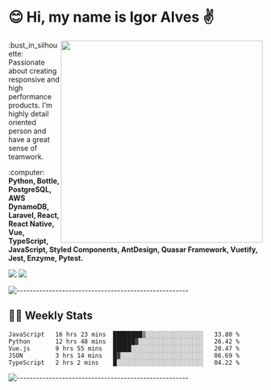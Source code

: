 # :blush: Hi, my name is Igor Alves :v:

<img src="https://github-readme-stats.vercel.app/api?username=iguit0&show_icons=true&count_private=true&theme=dark" min-width="400px" max-width="400px" width="400px" align="right" />

<p align="left"> 
  :bust_in_silhouette: Passionate about creating responsive and high performance products.
  I'm highly detail oriented person and have a great sense of teamwork.
</p>

<p align="left">
  :computer: <strong>Python, Bottle, PostgreSQL, AWS DynamoDB, Laravel, React, React Native, Vue, TypeScript, JavaScript, Styled Components, AntDesign, Quasar Framework, Vuetify, Jest, Enzyme, Pytest.</strong>
</p>

<p align="left">
  <a href="https://www.linkedin.com/in/igor-lucio-alves" target="_blank" rel="noopener noreferrer" alt="Linkedin">
  <img src="https://img.shields.io/badge/LinkedIn-0077B5?style=for-the-badge&logo=linkedin&logoColor=white" /></a>

  <a href="https://t.me/iguit0" target="_blank" rel="noopener noreferrer" alt="Telegram">
  <img src="https://img.shields.io/badge/Telegram-2CA5E0?style=for-the-badge&logo=telegram&logoColor=white" /></a>
</p>

![-----------------------------------------------------](https://raw.githubusercontent.com/andreasbm/readme/master/assets/lines/aqua.png)

## :man_technologist: Weekly Stats
<!--START_SECTION:waka-->
```text
JavaScript   16 hrs 23 mins  ████████▒░░░░░░░░░░░░░░░░   33.80 % 
Python       12 hrs 48 mins  ██████▓░░░░░░░░░░░░░░░░░░   26.42 % 
Vue.js       9 hrs 55 mins   █████░░░░░░░░░░░░░░░░░░░░   20.47 % 
JSON         3 hrs 14 mins   █▓░░░░░░░░░░░░░░░░░░░░░░░   06.69 % 
TypeScript   2 hrs 2 mins    █░░░░░░░░░░░░░░░░░░░░░░░░   04.22 % 
```
<!--END_SECTION:waka-->
![-----------------------------------------------------](https://raw.githubusercontent.com/andreasbm/readme/master/assets/lines/aqua.png)

